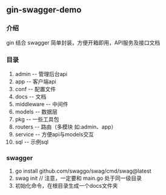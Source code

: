 ## gin-swagger-demo

### 介绍
gin 结合 swagger 简单封装，方便开箱即用，API服务及接口文档

### 目录
1. admin          -- 管理后台api
2. app            -- 客户端api
3. conf           -- 配置文件
4. docs           -- 文档
5. middleware     -- 中间件
6. models         -- 数据层
7. pkg            -- 一些工具包
8. routers        -- 路由（多模块 如:admin、app）
9. service        -- 方便api与models交互
10. sql           -- 示例sql

### swagger 
1. go install github.com/swaggo/swag/cmd/swag@latest
2. swag init  // 注意，一定要和 main.go 处于同一级目录
3. 初始化命令，在根目录生成一个docs文件夹
